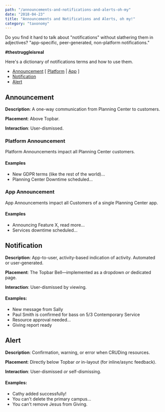 ```yaml
---
path: "/announcements-and-notifications-and-alerts-oh-my"
date: "2018-04-23"
title: "Announcements and Notifications and Alerts, oh my!"
category: "taxonomy"
---
```


Do you find it hard to talk about "notifications" without slathering them in adjectives? "app-specific, peer-generated, non-platform notifications."

**#thestruggleisreal**

Here's a dictionary of notifications terms and how to use them.

* [Announcement](#announcement) [ [Platform](#platform-announcement) | [App](#app-announcement) ]
* [Notification](#notification)
* [Alert](#alert)

<section id="announcement">

## Announcement

**Description**: A one-way communication from Planning Center to customers.

**Placement**: Above Topbar.

**Interaction**: User-dismissed.

<div id="platform-announcement">

### Platform Announcement

Platform Announcements impact all Planning Center customers.

#### Examples

* New GDPR terms (like the rest of the world)...
* Planning Center Downtime scheduled...

</div>

<div id="app-announcement">

### App Announcement

App Announcements impact all Customers of a single Planning Center app.

#### Examples

* Announcing Feature X, read more...
* Services downtime scheduled...

</div>

</section>

<section id="notification">

## Notification

**Description**: App-to-user, activity-based indication of activity. Automated or user-generated.

**Placement**: The Topbar Bell—implemented as a dropdown _or_ dedicated page.

**Interaction**: User-dismissed by viewing.

#### Examples:

* New message from Sally
* Paul Smith is confirmed for bass on 5/3 Contemporary Service
* Resource approval needed...
* Giving report ready

</section>

<section id="alert">

## Alert

**Description**: Confirmation, warning, or error when CRUDing resources.

**Placement**: Directly below Topbar _or_ in-layout (for inline/async feedback).

**Interaction**: User-dismissed _or_ self-dismissing.

#### Examples:

* Cathy added successfully!
* You can't delete the primary campus...
* You can't remove Jesus from Giving.

</section>
